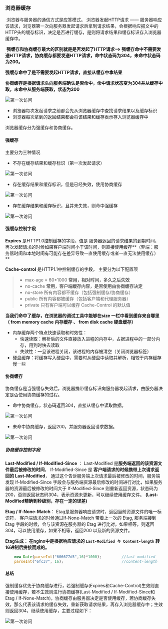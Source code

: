 ### 浏览器缓存

​		浏览器与服务器的通信方式是应答模式。 浏览器发起HTTP请求 —— 服务器响应该请求，浏览器第一次向服务器发起请求后拿到请求结果，会根据响应报文中的HTTP头的缓存标识，决定是否进行缓存，是则将请求结果和缓存标识存入浏览器缓存中。

​		**强缓存和协商缓存最大的区别就是是否发起了HTTP请求==> 强缓存命中不需要发送HTTP请求，协商缓存都要发送HTTP请求，命中状态码为304，未命中状态码为200。**

​		**强缓存命中了是不需要发起HTTP请求，直接从缓存中拿结果**

​		**协商缓存是根据请求头向服务端确认是否命中，命中请求状态变为304并从缓存中取，未命中从服务端获取，状态为200**

![第一次访问](http://175.24.187.2:12345/cache/cache1.png)

+ 浏览器每次发起请求之前都会先从浏览器缓存中查找请求结果以及缓存标识
+ 浏览器每次拿到的返回结果都会将该结果和缓存表示存入浏览器缓存中

浏览器缓存分为强缓存和协商缓存。

#### 强缓存

主要分为三种情况

+ 不存在缓存结果和缓存标识（第一次发起请求）

![第一次访问](http://175.24.187.2:12345/cache/cache2.png)

+ 存在缓存结果和缓存标识，但是已经失效，使用协商缓存

![第一次访问](http://175.24.187.2:12345/cache/cache3.png)

+ 存在缓存结果和缓存标识，且并未失效，则命中强缓存

![第一次访问](http://175.24.187.2:12345/cache/cache4.png)

#### 强缓存控制字段

**Expires** 是HTTP1.0控制缓存的字段，值是 服务器返回的请求结果的到期时间，再次发起请求的时候如果客户端时间小于该时间，则直接使用缓存**（弊端：服务器时间和本地时间有可能存在差异导致一直使用缓存或者一直无法使用缓存）**

**Cache-control** 是HTTP1.1中控制缓存的字段， 主要分为以下配置项

> + max-age = 60*1000		**常用，相对时间，多久之后失效**
> + no-cache                           **常用，客户端缓存内容，是否使用由协商缓存决定**
> + no-store                            所有内容都不缓存（包括强制缓存/协商缓存）
> + public                                所有内容都被缓存（包括客户端和代理服务器）
> + private                              只有客户端可以缓存   Cache-Control 的默认值

**当我们命中了缓存，在浏览器的调试工具中能够在size 一栏中看到缓存来自哪里（ from memory cache 内存缓存 、 from disk cache 硬盘缓存）**

+ 内存缓存两个特点快速读取和时效性：
  + 快速读取：解析后的文件直接放入进程的内存中，占据进程中的一部分内存，用到时快去读取
  + 失效性：一旦该进程关闭，该进程的内存被清空（关闭浏览器标签）
+ 硬盘缓存：将缓存写入硬盘中，需要时从硬盘中读取并解析，相较于内存缓存慢一些

#### 协商缓存

​		协商缓存是当强缓存失效后，浏览器携带缓存标识向服务器发起请求，由服务器决定是否使用协商缓存的过程。

+ 命中协商缓存，状态码返回304，直接从缓存中读取数据。

![第一次访问](http://175.24.187.2:12345/cache/cache5.png)

+ 未命中协商缓存，返回200，并服务器返回请求数据。

![第一次访问](http://175.24.187.2:12345/cache/cache6.png)

##### 协商缓存控制字段

**Last-Modified / If-Modified-Since** ： Last-Modified 是**服务端返回的该资源文件最后被修改的时间**， If-Modified-Since 是 **客户端请求的时候携带上次请求返回的 Last-Modified**， 通过这个告诉服务端上次请求最后被修改的时间，服务端发现 If-Modified-Since 字段会与服务端资源最后修改的时间进行对比，如果服务器的资源最后被修改的时间大于 If-Modified-Since 则重新返回资源，状态码为200，否则返回状态码304，表示资源未更新，可以继续使用缓存文件。 **(Last-Modified精确到秒级别，存在一定的误差)**

**Etag / If-None-Match**： Etag是服务器响应请求时，返回当前资源文件的唯一标识符， 客户端请求的时候通过If-None-Match 带着上一次的 Etag, 服务端接到 Etag 字段的时候，会与该资源在服务器的 Etag 进行比对，如果相等，则返回304，可以使用缓存，如果不相等，返回200 以及新的资源文件。

**Etag生成： 在nginx中是根据响应请求的 `Last-Modified 与 Content-length` 转16进制后拼接而成的。**

```javascript
	new Date(parseInt("606677d5",16)*1000);			//last-modified
	parseInt("6fc37", 16);							//content-length
```



#### 总结

强制缓存优先于协商缓存进行，若强制缓存(Expires和Cache-Control)生效则直接使用缓存，若不生效则进行协商缓存(Last-Modified / If-Modified-Since和Etag / If-None-Match)，协商缓存由服务器决定是否使用缓存，若协商缓存失效，那么代表该请求的缓存失效，重新获取请求结果，再存入浏览器缓存中；生效则返回304，继续使用缓存，主要过程如下：

![第一次访问](http://175.24.187.2:12345/cache/cache7.png)
